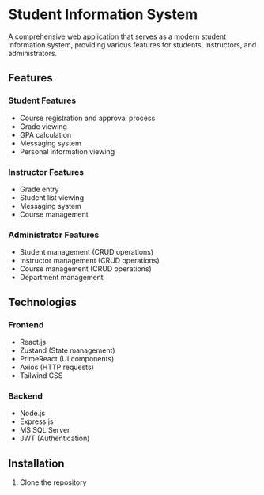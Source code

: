 # Student Information System

A comprehensive web application that serves as a modern student information system, providing various features for students, instructors, and administrators.

## Features

### Student Features
- Course registration and approval process
- Grade viewing
- GPA calculation
- Messaging system
- Personal information viewing

### Instructor Features
- Grade entry
- Student list viewing
- Messaging system
- Course management

### Administrator Features
- Student management (CRUD operations)
- Instructor management (CRUD operations)
- Course management (CRUD operations)
- Department management

## Technologies

### Frontend
- React.js
- Zustand (State management)
- PrimeReact (UI components)
- Axios (HTTP requests)
- Tailwind CSS

### Backend
- Node.js
- Express.js
- MS SQL Server
- JWT (Authentication)

## Installation

1. Clone the repository
